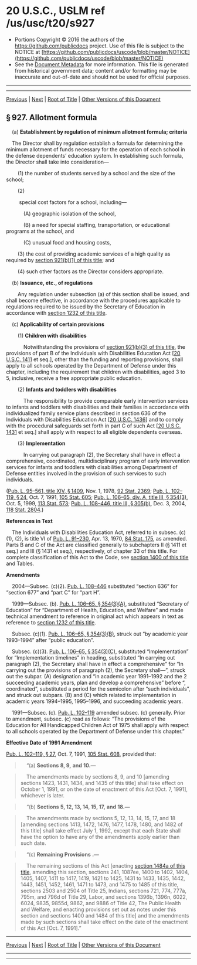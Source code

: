 ---
---

# 20 U.S.C., USLM ref /us/usc/t20/s927

* Portions Copyright © 2016 the authors of the https://github.com/publicdocs project.
  Use of this file is subject to the NOTICE at [https://github.com/publicdocs/uscode/blob/master/NOTICE](https://github.com/publicdocs/uscode/blob/master/NOTICE)
* See the [Document Metadata](././../../../..//README.md) for more information.
  This file is generated from historical government data; content and/or formatting may be inaccurate and out-of-date and should not be used for official purposes.

----------
----------

[Previous](./../../../..//us/usc/t20/ch25A/m__us_usc_t20_s926.md) | [Next](./../../../..//us/usc/t20/ch25A/m__us_usc_t20_s928.md) | [Root of Title](./../../../../) | [Other Versions of this Document](https://publicdocs.github.io/go/links?ns=uslm&ref=%2Fus%2Fusc%2Ft20%2Fs927)

## § 927. Allotment formula

    (a) __Establishment by regulation of minimum allotment formula; criteria__ 

    The Director shall by regulation establish a formula for determining the minimum allotment of funds necessary for the operation of each school in the defense dependents’ education system. In establishing such formula, the Director shall take into consideration—

        (1) the number of students served by a school and the size of the school;

        (2)

         special cost factors for a school, including—

            (A) geographic isolation of the school,

            (B) a need for special staffing, transportation, or educational programs at the school, and

            (C) unusual food and housing costs,

        (3) the cost of providing academic services of a high quality as required by [section 921(b)(1) of this title][/us/usc/t20/s921/b/1]; and

        (4) such other factors as the Director considers appropriate.

    (b) __Issuance, etc., of regulations__ 

        Any regulation under subsection (a) of this section shall be issued, and shall become effective, in accordance with the procedures applicable to regulations required to be issued by the Secretary of Education in accordance with [section 1232 of this title][/us/usc/t20/s1232].

    (c) __Applicability of certain provisions__ 

        (1) __Children with disabilities__ 

            Notwithstanding the provisions of [section 921(b)(3) of this title][/us/usc/t20/s921/b/3], the provisions of part B of the Individuals with Disabilities Education Act \[[20 U.S.C. 1411][/us/usc/t20/s1411] et seq.\], other than the funding and reporting provisions, shall apply to all schools operated by the Department of Defense under this chapter, including the requirement that children with disabilities, aged 3 to 5, inclusive, receive a free appropriate public education.

        (2) __Infants and toddlers with disabilities__ 

            The responsibility to provide comparable early intervention services to infants and toddlers with disabilities and their families in accordance with individualized family service plans described in section 636 of the Individuals with Disabilities Education Act \[[20 U.S.C. 1436][/us/usc/t20/s1436]\] and to comply with the procedural safeguards set forth in part C of such Act \[[20 U.S.C. 1431][/us/usc/t20/s1431] et seq.\] shall apply with respect to all eligible dependents overseas.

        (3) __Implementation__ 

            In carrying out paragraph (2), the Secretary shall have in effect a comprehensive, coordinated, multidisciplinary program of early intervention services for infants and toddlers with disabilities among Department of Defense entities involved in the provision of such services to such individuals.

([Pub. L. 95–561, title XIV, § 1409][/us/pl/95/561/s1409], Nov. 1, 1978, [92 Stat. 2369][/us/stat/92/2369]; [Pub. L. 102–119, § 24][/us/pl/102/119/s24], Oct. 7, 1991, [105 Stat. 605][/us/stat/105/605]; [Pub. L. 106–65, div. A, title III, § 354(3)][/us/pl/106/65/s354/3], Oct. 5, 1999, [113 Stat. 573][/us/stat/113/573]; [Pub. L. 108–446, title III, § 305(b)][/us/pl/108/446/s305/b], Dec. 3, 2004, [118 Stat. 2804][/us/stat/118/2804].)

 __References in Text__ 

    The Individuals with Disabilities Education Act, referred to in subsec. (c)(1), (2), is title VI of [Pub. L. 91–230][/us/pl/91/230], Apr. 13, 1970, [84 Stat. 175][/us/stat/84/175], as amended. Parts B and C of the Act are classified generally to subchapters II (§ 1411 et seq.) and III (§ 1431 et seq.), respectively, of chapter 33 of this title. For complete classification of this Act to the Code, see [section 1400 of this title][/us/usc/t20/s1400] and Tables.

 __Amendments__ 

    2004—Subsec. (c)(2). [Pub. L. 108–446][/us/pl/108/446] substituted “section 636” for “section 677” and “part C” for “part H”.

    1999—Subsec. (b). [Pub. L. 106–65, § 354(3)(A)][/us/pl/106/65/s354/3/A], substituted “Secretary of Education” for “Department of Health, Education, and Welfare” and made technical amendment to reference in original act which appears in text as reference to [section 1232 of this title][/us/usc/t20/s1232].

    Subsec. (c)(1). [Pub. L. 106–65, § 354(3)(B)][/us/pl/106/65/s354/3/B], struck out “by academic year 1993–1994” after “public education”.

    Subsec. (c)(3). [Pub. L. 106–65, § 354(3)(C)][/us/pl/106/65/s354/3/C], substituted “Implementation” for “Implementation timelines” in heading, substituted “In carrying out paragraph (2), the Secretary shall have in effect a comprehensive” for “In carrying out the provisions of paragraph (2), the Secretary shall—”, struck out the subpar. (A) designation and “in academic year 1991–1992 and the 2 succeeding academic years, plan and develop a comprehensive” before “, coordinated”, substituted a period for the semicolon after “such individuals”, and struck out subpars. (B) and (C) which related to implementation in academic years 1994–1995, 1995–1996, and succeeding academic years.

    1991—Subsec. (c). [Pub. L. 102–119][/us/pl/102/119] amended subsec. (c) generally. Prior to amendment, subsec. (c) read as follows: “The provisions of the Education for All Handicapped Children Act of 1975 shall apply with respect to all schools operated by the Department of Defense under this chapter.”

 __Effective Date of 1991 Amendment__ 

[Pub. L. 102–119, § 27][/us/pl/102/119/s27], Oct. 7, 1991, [105 Stat. 608][/us/stat/105/608], provided that:

>     “(a)  __Sections__  __8, 9,__  __and__  __10.—__ 

>     The amendments made by sections 8, 9, and 10 \[amending sections 1423, 1431, 1434, and 1435 of this title\] shall take effect on October 1, 1991, or on the date of enactment of this Act \[Oct. 7, 1991\], whichever is later.

>     “(b)  __Sections__  __5, 12, 13, 14, 15, 17,__  __and__  __18.—__ 

>     The amendments made by sections 5, 12, 13, 14, 15, 17, and 18 \[amending sections 1413, 1472, 1476, 1477, 1478, 1480, and 1482 of this title\] shall take effect July 1, 1992, except that each State shall have the option to have any of the amendments apply earlier than such date.

>     “(c)  __Remaining Provisions__  __.—__ 

>     The remaining sections of this Act \[enacting [section 1484a of this title][/us/usc/t20/s1484a], amending this section, sections 241, 1087ee, 1400 to 1402, 1404, 1405, 1407, 1411 to 1417, 1419, 1421 to 1425, 1431 to 1433, 1435, 1442, 1443, 1451, 1452, 1461, 1471 to 1473, and 1475 to 1485 of this title, sections 2503 and 2504 of Title 25, Indians, sections 721, 774, 777a, 795m, and 796d of Title 29, Labor, and sections 1396b, 1396n, 6022, 6024, 9835, 9855d, 9862, and 9886 of Title 42, The Public Health and Welfare, and enacting provisions set out as notes under this section and sections 1400 and 1484 of this title\] and the amendments made by such sections shall take effect on the date of the enactment of this Act \[Oct. 7, 1991\].”

----------

[Previous](./../../../..//us/usc/t20/ch25A/m__us_usc_t20_s926.md) | [Next](./../../../..//us/usc/t20/ch25A/m__us_usc_t20_s928.md) | [Root of Title](./../../../../) | [Other Versions of this Document](https://publicdocs.github.io/go/links?ns=uslm&ref=%2Fus%2Fusc%2Ft20%2Fs927)

----------
----------

[/us/usc/t20/s921/b/1]: https://publicdocs.github.io/go/links?ns=uslm&ref=%2Fus%2Fusc%2Ft20%2Fs921%2Fb%2F1
[/us/usc/t20/s1232]: https://publicdocs.github.io/go/links?ns=uslm&ref=%2Fus%2Fusc%2Ft20%2Fs1232
[/us/usc/t20/s921/b/3]: https://publicdocs.github.io/go/links?ns=uslm&ref=%2Fus%2Fusc%2Ft20%2Fs921%2Fb%2F3
[/us/usc/t20/s1411]: https://publicdocs.github.io/go/links?ns=uslm&ref=%2Fus%2Fusc%2Ft20%2Fs1411
[/us/usc/t20/s1436]: https://publicdocs.github.io/go/links?ns=uslm&ref=%2Fus%2Fusc%2Ft20%2Fs1436
[/us/usc/t20/s1431]: https://publicdocs.github.io/go/links?ns=uslm&ref=%2Fus%2Fusc%2Ft20%2Fs1431
[/us/pl/95/561/s1409]: https://publicdocs.github.io/go/links?ns=uslm&ref=%2Fus%2Fpl%2F95%2F561%2Fs1409
[/us/stat/92/2369]: https://publicdocs.github.io/go/links?ns=uslm&ref=%2Fus%2Fstat%2F92%2F2369
[/us/pl/102/119/s24]: https://publicdocs.github.io/go/links?ns=uslm&ref=%2Fus%2Fpl%2F102%2F119%2Fs24
[/us/stat/105/605]: https://publicdocs.github.io/go/links?ns=uslm&ref=%2Fus%2Fstat%2F105%2F605
[/us/pl/106/65/s354/3]: https://publicdocs.github.io/go/links?ns=uslm&ref=%2Fus%2Fpl%2F106%2F65%2Fs354%2F3
[/us/stat/113/573]: https://publicdocs.github.io/go/links?ns=uslm&ref=%2Fus%2Fstat%2F113%2F573
[/us/pl/108/446/s305/b]: https://publicdocs.github.io/go/links?ns=uslm&ref=%2Fus%2Fpl%2F108%2F446%2Fs305%2Fb
[/us/stat/118/2804]: https://publicdocs.github.io/go/links?ns=uslm&ref=%2Fus%2Fstat%2F118%2F2804
[/us/pl/91/230]: https://publicdocs.github.io/go/links?ns=uslm&ref=%2Fus%2Fpl%2F91%2F230
[/us/stat/84/175]: https://publicdocs.github.io/go/links?ns=uslm&ref=%2Fus%2Fstat%2F84%2F175
[/us/usc/t20/s1400]: https://publicdocs.github.io/go/links?ns=uslm&ref=%2Fus%2Fusc%2Ft20%2Fs1400
[/us/pl/108/446]: https://publicdocs.github.io/go/links?ns=uslm&ref=%2Fus%2Fpl%2F108%2F446
[/us/pl/106/65/s354/3/A]: https://publicdocs.github.io/go/links?ns=uslm&ref=%2Fus%2Fpl%2F106%2F65%2Fs354%2F3%2FA
[/us/usc/t20/s1232]: https://publicdocs.github.io/go/links?ns=uslm&ref=%2Fus%2Fusc%2Ft20%2Fs1232
[/us/pl/106/65/s354/3/B]: https://publicdocs.github.io/go/links?ns=uslm&ref=%2Fus%2Fpl%2F106%2F65%2Fs354%2F3%2FB
[/us/pl/106/65/s354/3/C]: https://publicdocs.github.io/go/links?ns=uslm&ref=%2Fus%2Fpl%2F106%2F65%2Fs354%2F3%2FC
[/us/pl/102/119]: https://publicdocs.github.io/go/links?ns=uslm&ref=%2Fus%2Fpl%2F102%2F119
[/us/pl/102/119/s27]: https://publicdocs.github.io/go/links?ns=uslm&ref=%2Fus%2Fpl%2F102%2F119%2Fs27
[/us/stat/105/608]: https://publicdocs.github.io/go/links?ns=uslm&ref=%2Fus%2Fstat%2F105%2F608
[/us/usc/t20/s1484a]: https://publicdocs.github.io/go/links?ns=uslm&ref=%2Fus%2Fusc%2Ft20%2Fs1484a


